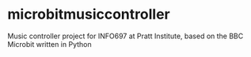 # microbitmusiccontroller
Music controller project for INFO697 at Pratt Institute, based on the BBC Microbit written in Python
